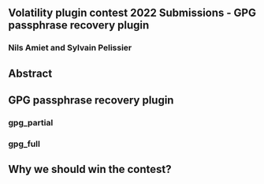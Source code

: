 ## Volatility plugin contest 2022 Submissions - GPG passphrase recovery plugin
### Nils Amiet and Sylvain Pelissier


## Abstract

## GPG passphrase recovery plugin

### gpg_partial 

### gpg_full

## Why we should win the contest?

